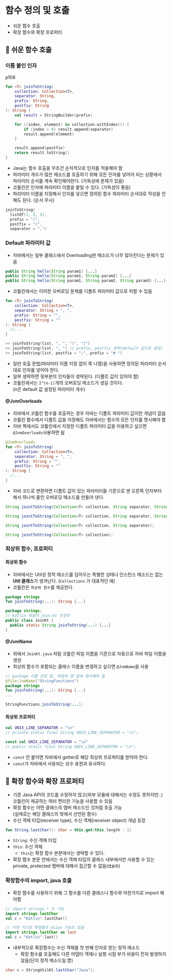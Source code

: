 # 함수 정의 및 호출

- 쉬운 함수 호출
- 확장 함수와 확장 프로퍼티

## 📌 쉬운 함수 호출

### 이름 붙인 인자
p106

```kotlin
fun <T> joinToString(
    collection: Collection<T>,
    separator: String,
    prefix: String,
    postfix: String
): String {
    val result = StringBuilder(prefix)

    for ((index, element) in collection.withIndex()) {
        if (index > 0) result.append(separator)
        result.append(element)
    }

    result.append(postfix)
    return result.toString()
}
```
- Java는 함수 호출을 무조건 순차적으로 인자를 적용해야 함
- 파라미터 개수가 많은 메소드를 호출하기 위해 모든 인자를 넣어야 되는 상황에서 파라미터 순서를 계속 확인해야한다. (가독성에 문제가 있음)
- 코틀린은 인자에 파라미터 이름을 붙일 수 있다. (가독성이 좋음)
- 파라미터 이름을 지정해서 인자를 넣으면 정의된 함수 파라미터 순서대로 작성을 안해도 된다. (순서 무시)
```kt
joinToString(
  listOf(1, 2, 3), 
  prefix = "(", 
  postfix = ")", 
  separator = ",")
```

### Default 파라미터 값

- 자바에서는 일부 클래스에서 Overloading한 메소드가 너무 많아진다는 문제가 있음
```java
public String hello(String param1) {...}
public String hello(String param1, String param2) {...}
public String hello(String param1, String param2, String param3) {...}
```
- 코틀린에서는 이러한 오버로딩 문제를 디폴트 파라미터 값으로 피할 수 있음
```kt
fun <T> joinToString(
    collection: Collection<T>,
    separator: String = ", ",
    prefix: String = "",
    postfix: String = ""
): String {
  //...
}

>> joinToString(list, ", ", "(", ")")
>> joinToString(list, ", ") // prefix, postfix 생략(default 값으로 설정)
>> joinToString(list, postfix = ";", prefix = "# ")
```
- 일반 호출 문법(파라미터 이름 지정 없이 쭉 나열)을 사용하면 정의된 파라미터 순서대로 인자를 넣어야 한다.
- 일부 생략하면 뒷부분의 인자들이 생략된다. (디폴트 값이 있어야 함)
- 코틀린에서는 `2^(n-1)`개의 오버로딩 메소드가 생길 것이다.  
  (n은 default 값 설정된 파라미터 개수)

#### @JvmOverloads
- 자바에서 코틀린 함수를 호출하는 경우 자바는 디폴트 파라미터 값이란 개념이 없음
- 코틀린 함수에서 디폴트 값을 지정해도 자바에서는 함수의 모든 인자를 명시해야 함
- 자바 쪽에서도 코틀린에서 지정한 디폴트 파라미터 값을 이용하고 싶으면 `@JvmOverloads`사용하면 됨
```kt
@JvmOverloads
fun <T> joinToString(
    collection: Collection<T>,
    separator: String = ", ",
    prefix: String = "",
    postfix: String = ""
): String {
  //...
}
```
- 자바 코드로 변환하면 디폴트 값이 있는 파라미터들 기준으로 맨 오른쪽 인자부터 해서 하나씩 줄인 오버로딩 메소드를 만들어 낸다.
```java
String jointToString(Collection<T> collection, String separator, String prefix, String postfix);

String jointToString(Collection<T> collection, String separator, String prefix);

String jointToString(Collection<T> collection, String separator);

String jointToString(Collection<T> collection);
```

### 최상위 함수, 프로퍼티
#### 최상위 함수
- 자바에서는 Util성 정적 메소드를 담아두는 특별한 상태나 인스턴스 메소드는 없는 **Util 클래스**가 생겨난다. (`Collections` 가 대표적인 예)
- 코틀린은 `최상위 함수`를 제공한다.
```kt
package strings
fun joinToString(...): String {...}
```
```java
package strings;
// kotlin 파일이 join.kt 인경우
public class JoinKt {
  public static String joinToString(...) {...}
}
```

#### @JvmName
- 위에서 `JoinKt.java` 처럼 코틀린 파일 이름을 기준으로 자동으로 자바 파일 이름을 생성
- 최상위 함수가 포함되는 클래스 이름을 변경하고 싶으면 `@JvmName`을 사용
```kt
// package 이름 선언 앞, 파일의 맨 앞에 명시해야 함
@file:JvmName("StringFunctions")
package strings
fun joinToString(...): String {...}
...
```
```java
StringFunctions.joinToString(...);
```

#### 최상위 프로퍼티
```kt
val UNIX_LINE_SEPARATOR = "\n"
// private static final String UNIX_LINE_SEPARATOR = "\n";

const val UNIX_LINE_SEPARATOR = "\n"
// public static final String UNIX_LINE_SEPARATOR = "\n";
```
- `const` 안 붙이면 자바에서 getter로 해당 최상위 프로퍼티를 받아야 한다.
- `const`가 자바에서 사용되는 상수 표현과 유사하다.

## 📌 확장 함수와 확장 프로퍼티

- 기존 Java API의 코드를 수정하지 않고(외부 모듈에 대해서는 수정도 못하지만..) 코틀린이 제공하는 여러 편리한 기능을 사용할 수 있음
- 확장 함수는 어떤 클래스의 맴버 메소드인 것처럼 호출 가능  
  (실제로는 해당 클래스의 밖에서 선언된 함수)
- 수신 객체 타입(receiver type), 수신 객체(receiver object) 개념 등장
```kt
fun String.lastChar(): Char = this.get(this.length - 1)
```
- `String`: 수신 객체 타입
- `this`: 수신 객체
  - `this`는 확장 함수 본문에서는 생략할 수 있다.
- 확장 함수 본문 안에서는 수신 객체 타입의 클래스 내부에서만 사용할 수 있는 private, protected 맴버에 대해서 접근할 수 없음(`캡슐화`)

### 확장함수의 import, java 호출
- 확장 함수를 사용하기 위해 그 함수를 다른 클래스나 함수와 마찬가지로 import 해야함
```kt
// import strings.* 도 가능
import strings.lastChar
val c = "Kotlin".lastChar()

// 이런 식으로 확장함수 alias 기능도 있음
import strings.lastChar as last
val c = "Kotlin".last()
```
- 내부적으로 확장함수는 수신 객체를 첫 번째 인자로 받는 정적 메소드
  - 확장 함수를 호출해도 다른 어댑터 객체나 실행 시점 부가 비용이 전혀 발생하지 않음(단지 정적 메소드일 뿐)
```java
char c = StringUtilKt.lastChar("Java");
```